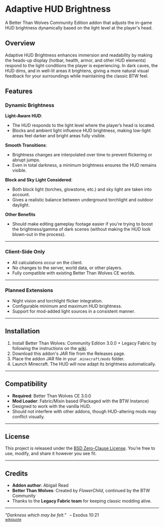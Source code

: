 # Adaptive HUD Brightness

A Better Than Wolves Community Edition addon that adjusts the in-game HUD brightness dynamically based on the light level at the player's head.

## Overview

Adaptive HUD Brightness enhances immersion and readability by making the heads-up display (hotbar, health, armor, and other HUD elements) respond to the light conditions the player is experiencing. In dark caves, the HUD dims, and in well-lit areas it brightens, giving a more natural visual feedback for your surroundings while maintaining the classic BTW feel.

## Features

### Dynamic Brightness

**Light-Aware HUD**:

* The HUD responds to the light level where the player’s head is located.
* Blocks and ambient light influence HUD brightness, making low-light areas feel darker and bright areas fully visible.

**Smooth Transitions**:

* Brightness changes are interpolated over time to prevent flickering or abrupt jumps.
* Even in total darkness, a minimum brightness ensures the HUD remains visible.

**Block and Sky Light Considered**:

* Both block light (torches, glowstone, etc.) and sky light are taken into account.
* Gives a realistic balance between underground torchlight and outdoor daylight.

**Other Benefits**

* Should make editing gameplay footage easier if you're trying to boost the brightness/gamma of dark scenes
  (without making the HUD look blown-out in the process).

---

### Client-Side Only

* All calculations occur on the client.
* No changes to the server, world data, or other players.
* Fully compatible with existing Better Than Wolves CE worlds.

---

### Planned Extensions

* Night vision and torchlight flicker integration.
* Configurable minimum and maximum HUD brightness.
* Support for mod-added light sources in a consistent manner.

---

## Installation

1. Install Better Than Wolves: Community Edition 3.0.0 + Legacy Fabric by following the instructions on the [wiki](https://wiki.btwce.com/view/Main_Page).
2. Download this addon's JAR file from the Releases page.
3. Place the addon JAR file in your `.minecraft/mods` folder.
4. Launch Minecraft. The HUD will now adapt its brightness automatically.

---

## Compatibility

* **Required**: Better Than Wolves CE 3.0.0
* **Mod Loader**: Fabric/Mixin based (Packaged with the BTW Instance)
* Designed to work with the vanilla HUD.
* Should not interfere with other addons, though HUD-altering mods may conflict visually.

---

## License

This project is released under the [BSD Zero-Clause License](LICENSE).
You’re free to use, modify, and share it however you see fit.

---

## Credits

* **Addon author**: Abigail Read
* **Better Than Wolves**: Created by *FlowerChild*, continued by the BTW Community
* Thanks to the **Legacy Fabric team** for keeping classic modding alive.

---

*"Darkness which may be felt."*  – Exodus 10:21 </br><small>[wikiquote](https://en.wikiquote.org/wiki/Darkness)</small>